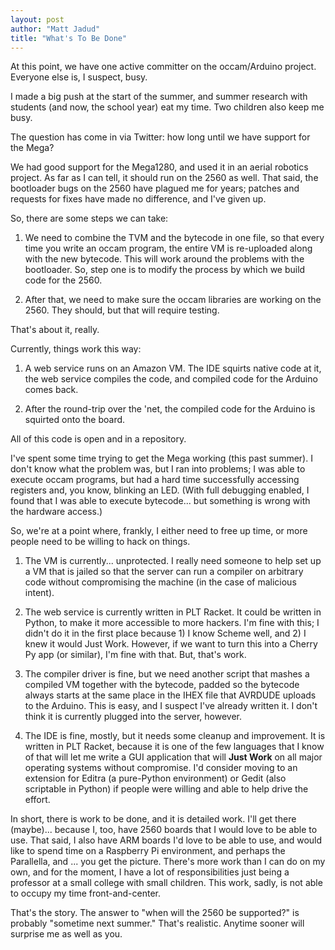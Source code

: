 ```yaml
---
layout: post
author: "Matt Jadud"
title: "What's To Be Done"
---
```


At this point, we have one active committer on the occam/Arduino project. Everyone else is, I suspect, busy.

I made a big push at the start of the summer, and summer research with students (and now, the school year) eat my time. Two children also keep me busy.

The question has come in via Twitter: how long until we have support for the Mega?

We had good support for the Mega1280, and used it in an aerial robotics project. As far as I can tell, it should run on the 2560 as well. That said, the bootloader bugs on the 2560 have plagued me for years; patches and requests for fixes have made no difference, and I've given up.

So, there are some steps we can take:

1. We need to combine the TVM and the bytecode in one file, so that every time you write an occam program, the entire VM is re-uploaded along with the new bytecode. This will work around the problems with the bootloader. So, step one is to modify the process by which we build code for the 2560.

1. After that, we need to make sure the occam libraries are working on the 2560. They should, but that will require testing.

That's about it, really.

Currently, things work this way:

1. A web service runs on an Amazon VM. The IDE squirts native code at it, the web service compiles the code, and compiled code for the Arduino comes back.

1. After the round-trip over the 'net, the compiled code for the Arduino is squirted onto the board.

All of this code is open and in a repository.

I've spent some time trying to get the Mega working (this past summer). I don't know what the problem was, but I ran into problems; I was able to execute occam programs, but had a hard time successfully accessing registers and, you know, blinking an LED. (With full debugging enabled, I found that I was able to execute bytecode... but something is wrong with the hardware access.)

So, we're at a point where, frankly, I either need to free up time, or more people need to be willing to hack on things.

1. The VM is currently... unprotected. I really need someone to help set up a VM that is jailed so that the server can run a compiler on arbitrary code without compromising the machine (in the case of malicious intent).

1. The web service is currently written in PLT Racket. It could be written in Python, to make it more accessible to more hackers. I'm fine with this; I didn't do it in the first place because 1) I know Scheme well, and 2) I knew it would Just Work. However, if we want to turn this into a Cherry Py app (or similar), I'm fine with that. But, that's work.

1. The compiler driver is fine, but we need another script that mashes a compiled VM together with the bytecode, padded so the bytecode always starts at the same place in the IHEX file that AVRDUDE uploads to the Arduino. This is easy, and I suspect I've already written it. I don't think it is currently plugged into the server, however.

1. The IDE is fine, mostly, but it needs some cleanup and improvement. It is written in PLT Racket, because it is one of the few languages that I know of that will let me write a GUI application that will **Just Work** on all major operating systems without compromise. I'd consider moving to an extension for Editra (a pure-Python environment) or Gedit (also scriptable in Python) if people were willing and able to help drive the effort.

In short, there is work to be done, and it is detailed work. I'll get there (maybe)... because I, too, have 2560 boards that I would love to be able to use. That said, I also have ARM boards I'd love to be able to use, and would like to spend time on a Raspberry Pi environment, and perhaps the Parallella, and ... you get the picture. There's more work than I can do on my own, and for the moment, I have a lot of responsibilities just being a professor at a small college with small children. This work, sadly, is not able to occupy my time front-and-center.

That's the story. The answer to "when will the 2560 be supported?" is probably "sometime next summer." That's realistic. Anytime sooner will surprise me as well as you.






